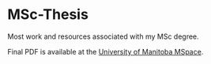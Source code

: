 # MSc-Thesis

Most work and resources associated with my MSc degree.

Final PDF is available at the [University of Manitoba MSpace](https://mspace.lib.umanitoba.ca/handle/1993/23550).
